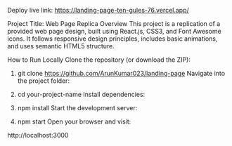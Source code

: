 Deploy live link: https://landing-page-ten-gules-76.vercel.app/

Project Title: Web Page Replica
Overview
This project is a replication of a provided web page design, built using React.js, CSS3, and Font Awesome icons.
It follows responsive design principles, includes basic animations, and uses semantic HTML5 structure.

How to Run Locally
Clone the repository (or download the ZIP):

1. git clone https://github.com/ArunKumar023/landing-page
   Navigate into the project folder:

2. cd your-project-name
   Install dependencies:

3. npm install
   Start the development server:

4. npm start
   Open your browser and visit:

http://localhost:3000
